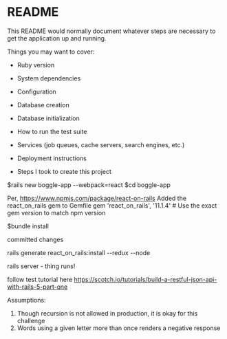 # README

This README would normally document whatever steps are necessary to get the
application up and running.

Things you may want to cover:

* Ruby version

* System dependencies

* Configuration

* Database creation

* Database initialization

* How to run the test suite

* Services (job queues, cache servers, search engines, etc.)

* Deployment instructions

* Steps I took to create this project

$rails new boggle-app --webpack=react
$cd boggle-app

Per, https://www.npmjs.com/package/react-on-rails
Added the react_on_rails gem to Gemfile
gem 'react_on_rails', '11.1.4' # Use the exact gem version to match npm version

$bundle install

committed changes

rails generate react_on_rails:install --redux --node

rails server - thing runs!

follow test tutorial here
https://scotch.io/tutorials/build-a-restful-json-api-with-rails-5-part-one


Assumptions:

1. Though recursion is not allowed in production, it is okay for this challenge
2. Words using a given letter more than once renders a negative response

